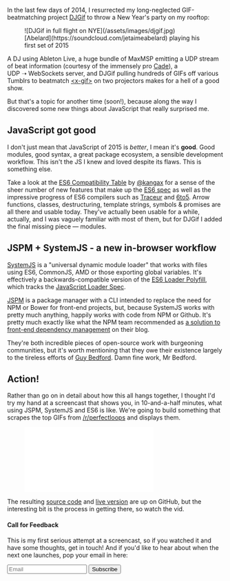 In the last few days of 2014, I resurrected my long-neglected GIF-beatmatching project [DJGif](https://github.com/geelen/djgif) to throw a New Year's party on my rooftop:

<figure>
![DJGif in full flight on NYE](/assets/images/djgif.jpg)
<figcaption>[Ʌbelard](https://soundcloud.com/jetaimeabelard) playing his first set of 2015</figcaption>
</figure>

A DJ using Ableton Live, a huge bundle of MaxMSP emitting a UDP stream of beat information (courtesy of the immensely pro [Cade](http://cade.io)), a UDP&nbsp;➝&nbsp;WebSockets server, and DJGif pulling hundreds of GIFs off various Tumblrs to beatmatch [&lt;x-gif&gt;](http://geelen.github.io/x-gif/) on two projectors makes for a hell of a good show.

But that's a topic for another time (soon!), because along the way I discovered some new things about JavaScript that really surprised me.

## JavaScript got good

I don't just mean that JavaScript of 2015 is *better*, I mean it's **good**. Good modules, good syntax, a great package ecosystem, a sensible development workflow. This isn't the JS I knew and loved despite its flaws. This is something else.

Take a look at the [ES6 Compatibility Table](http://kangax.github.io/compat-table/es6/) by [@kangax](https://twitter.com/kangax) for a sense of the sheer number of new features that make up the [ES6 spec](http://wiki.ecmascript.org/doku.php?id=harmony:specification_drafts) as well as the impressive progress of ES6 compilers such as [Traceur](https://github.com/google/traceur-compiler) and [6to5](https://6to5.org/). Arrow functions, classes, destructuring, template strings, symbols & promises are all there and usable today. They've actually been usable for a while, actually, and I was vaguely familiar with most of them, but for DJGif I added the final missing piece — modules.

## JSPM + SystemJS - a new in-browser workflow

[SystemJS](https://github.com/systemjs/systemjs) is a "universal dynamic module loader" that works with files using ES6, CommonJS, AMD or those exporting global variables. It's effectively a backwards-compatible version of the [ES6 Loader Polyfill](https://github.com/ModuleLoader/es6-module-loader), which tracks the [JavaScript Loader Spec](http://whatwg.github.io/loader/).

[JSPM](http://jspm.io/) is a package manager with a CLI intended to replace the need for NPM or Bower for front-end projects, but, because SystemJS works with pretty much anything, happily works with code from NPM or Github. It's pretty much exactly like what the NPM team recommended as [a solution to front-end dependency management](http://blog.npmjs.org/post/101775448305/npm-and-front-end-packaging) on their blog.

They're both incredible pieces of open-source work with burgeoning communities, but it's worth mentioning that they owe their existence largely to the tireless efforts of [Guy Bedford](https://twitter.com/guybedford). Damn fine work, Mr Bedford.

## Action!

Rather than go on in detail about how this all hangs together, I thought I'd try my hand at a screencast that shows you, in 10-and-a-half minutes, what using JSPM, SystemJS and ES6 is like. We're going to build something that scrapes the top GIFs from [/r/perfectloops](http://www.reddit.com/r/perfectloops) and displays them.

<figure>
<div am-Youtube="screencast">
<iframe src="//www.youtube.com/embed/iukBMY4apvI" frameborder="0" allowfullscreen></iframe>
</div>
</figure>

The resulting [source code](https://github.com/geelen/loopgifs) and [live version](http://geelen.github.io/loopgifs) are up on GitHub, but the interesting bit is the process in getting there, so watch the vid.

<p _before='hr' _layout='p2-0'></p>

#### Call for Feedback

This is my first serious attempt at a screencast, so if you watched it and have some thoughts, get in touch! And if you'd like to hear about when the next one launches, pop your email in here:

<form _form action="http://glenmaddern.createsend.com/t/t/s/hyshd/" method="post">
  <input id="fieldEmail" name="cm-hyshd-hyshd" type="email" required placeholder="Email" />
  <button type="submit">Subscribe</button>
</form>
